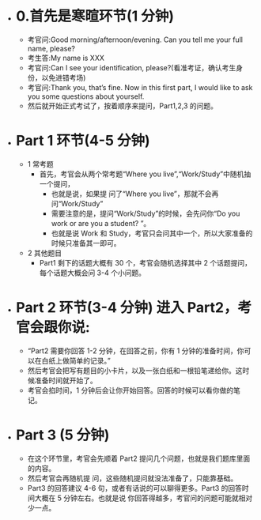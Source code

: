 - # 0.首先是寒暄环节(1 分钟)       
	- 考官问:Good morning/afternoon/evening. Can you tell me your full name, please?     
	- 考生答:My name is XXX     
	- 考官问:Can I see your identification, please?(看准考证，确认考生身份，以免进错考场)      
	- 考官问:Thank you, that’s fine. Now in this first part, I would like to ask you some questions about yourself.                                                                                                         
	- 然后就开始正式考试了，按着顺序来提问，Part1,2,3 的问题。                                                                                                                                                                                  
- # Part 1 环节(4-5 分钟)   
	- 1 常考题                                                                                                                                                                                                                
		- 首先，考官会从两个常考题“Where you live”,“Work/Study”中随机抽一个提问，
			- 也就是说，如果提 问了“Where you live”，那就不会再问“Work/Study”
			- 需要注意的是，提问“Work/Study”的时候，会先问你“Do you work or are you a student? ”。
			- 也就是说 Work 和 Study，考官只会问其中一个，所以大家准备的时候只准备其一即可。  
	- 2 其他题目                                                                                                                                                                                                             
		- Part1 剩下的话题大概有 30 个，考官会随机选择其中 2 个话题提问，每个话题大概会问 3-4 个小问题。                                                                                                                                                           
- # Part 2 环节(3-4 分钟)   进入 Part2，考官会跟你说:                                                                                                                                                                                                     
	- “Part2 需要你回答 1-2 分钟，在回答之前，你有 1 分钟的准备时间，你可以在白纸上做简单的记录。”
	- 然后考官会把写有题目的小卡片，以及一张白纸和一根铅笔递给你。这时候准备时间就开始了。 
	- 考官会掐时间，1 分钟后会让你开始回答。回答的时候可以看你做的笔记。                                                                               
- # Part 3 (5 分钟)       
	- 在这个环节里，考官会先顺着 Part2 提问几个问题，也就是我们题库里面的内容。
	- 然后考官会再随机提 问，这些随机提问就没法准备了，只能靠基础。                                                                                                                                              
	- Part3 的回答建议 4-6 句，或者有话说的可以聊得更多。Part3 的回答时间大概在 5 分钟左右。也就是说 你回答得越多，考官问的问题可能就相对少一点。                                                                                                                                   
